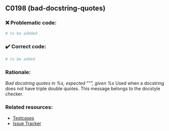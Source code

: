 ## C0198 (bad-docstring-quotes)

### :x: Problematic code:

```python
# to be addded
```

### :heavy_check_mark: Correct code:

```python
# to be added
```

### Rationale:

 *Bad docstring quotes in %s, expected """, given %s*
  Used when a docstring does not have triple double quotes. This message
  belongs to the docstyle checker.



### Related resources:

- [Testcases](#)
- [Issue Tracker](https://github.com/PyCQA/pylint/issues?q=is%3Aissue+%22bad-docstring-quotes%22+OR+%22C0198%22)
